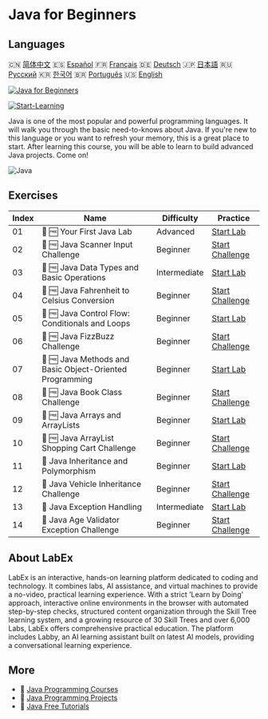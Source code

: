 # Java for Beginners

## Languages

🇨🇳 [简体中文](README_zh.md) 🇪🇸 [Español](README_es.md) 🇫🇷 [Français](README_fr.md) 🇩🇪 [Deutsch](README_de.md) 🇯🇵 [日本語](README_ja.md) 🇷🇺 [Русский](README_ru.md) 🇰🇷 [한국어](README_ko.md) 🇧🇷 [Português](README_pt.md) 🇺🇸 [English](README.md) 

[![Java for Beginners](https://cover-creator.labex.io/java-for-beginners.png)](https://labex.io/courses/java-for-beginners)

[![Start-Learning](https://img.shields.io/badge/Start-Learning-whitesmoke?style=for-the-badge)](https://labex.io/courses/java-for-beginners)

Java is one of the most popular and powerful programming languages. It will walk you through the basic need-to-knows about Java. If you're new to this language or you want to refresh your memory, this is a great place to start. After learning this course, you will be able to learn to build advanced Java projects. Come on!

![Java](https://img.shields.io/badge/Java-whitesmoke?style=for-the-badge&logo=java)


## Exercises

|   Index | Name                                                     | Difficulty   | Practice                                                                                                                          |
|---------|----------------------------------------------------------|--------------|-----------------------------------------------------------------------------------------------------------------------------------|
|      01 | 📖 🆓 Your First Java Lab                                | Advanced     | <a target='_blank' href='https://labex.io/tutorials/java-your-first-java-lab-411751'>Start Lab</a>                                |
|      02 | 🎯 🆓 Java Scanner Input Challenge                       | Beginner     | <a target='_blank' href='https://labex.io/tutorials/java-java-scanner-input-challenge-413835'>Start Challenge</a>                 |
|      03 | 📖 🆓 Java Data Types and Basic Operations               | Intermediate | <a target='_blank' href='https://labex.io/tutorials/java-java-data-types-and-basic-operations-413744'>Start Lab</a>               |
|      04 | 🎯 🆓 Java Fahrenheit to Celsius Conversion              | Beginner     | <a target='_blank' href='https://labex.io/tutorials/java-java-fahrenheit-to-celsius-conversion-413851'>Start Challenge</a>        |
|      05 | 📖 🆓 Java Control Flow: Conditionals and Loops          | Beginner     | <a target='_blank' href='https://labex.io/tutorials/java-java-control-flow-conditionals-and-loops-413751'>Start Lab</a>           |
|      06 | 🎯 🆓 Java FizzBuzz Challenge                            | Beginner     | <a target='_blank' href='https://labex.io/tutorials/java-java-fizzbuzz-challenge-413852'>Start Challenge</a>                      |
|      07 | 📖 🆓 Java Methods and Basic Object-Oriented Programming | Beginner     | <a target='_blank' href='https://labex.io/tutorials/java-java-methods-and-basic-object-oriented-programming-413809'>Start Lab</a> |
|      08 | 🎯 🆓 Java Book Class Challenge                          | Beginner     | <a target='_blank' href='https://labex.io/tutorials/java-java-book-class-challenge-413850'>Start Challenge</a>                    |
|      09 | 📖 🆓 Java Arrays and ArrayLists                         | Beginner     | <a target='_blank' href='https://labex.io/tutorials/java-java-arrays-and-arraylists-413820'>Start Lab</a>                         |
|      10 | 🎯 🆓 Java ArrayList Shopping Cart Challenge             | Beginner     | <a target='_blank' href='https://labex.io/tutorials/java-java-arraylist-shopping-cart-challenge-413849'>Start Challenge</a>       |
|      11 | 📖  Java Inheritance and Polymorphism                    | Beginner     | <a target='_blank' href='https://labex.io/tutorials/java-java-inheritance-and-polymorphism-413825'>Start Lab</a>                  |
|      12 | 🎯  Java Vehicle Inheritance Challenge                   | Beginner     | <a target='_blank' href='https://labex.io/tutorials/java-java-vehicle-inheritance-challenge-413854'>Start Challenge</a>           |
|      13 | 📖  Java Exception Handling                              | Intermediate | <a target='_blank' href='https://labex.io/tutorials/java-java-exception-handling-413830'>Start Lab</a>                            |
|      14 | 🎯  Java Age Validator Exception Challenge               | Beginner     | <a target='_blank' href='https://labex.io/tutorials/java-java-age-validator-exception-challenge-413848'>Start Challenge</a>       |

## About LabEx

LabEx is an interactive, hands-on learning platform dedicated to coding and technology. It combines labs, AI assistance, and virtual machines to provide a no-video, practical learning experience. With a strict 'Learn by Doing' approach, interactive online environments in the browser with automated step-by-step checks, structured content organization through the Skill Tree learning system, and a growing resource of 30 Skill Trees and over 6,000 Labs, LabEx offers comprehensive practical education. The platform includes Labby, an AI learning assistant built on latest AI models, providing a conversational learning experience.

## More

- 🔗 [Java Programming Courses](https://github.com/labex-labs/awesome-programming-courses)
- 🔗 [Java Programming Projects](https://github.com/labex-labs/awesome-programming-projects)
- 🔗 [Java Free Tutorials](https://github.com/labex-labs/java-free-tutorials)

